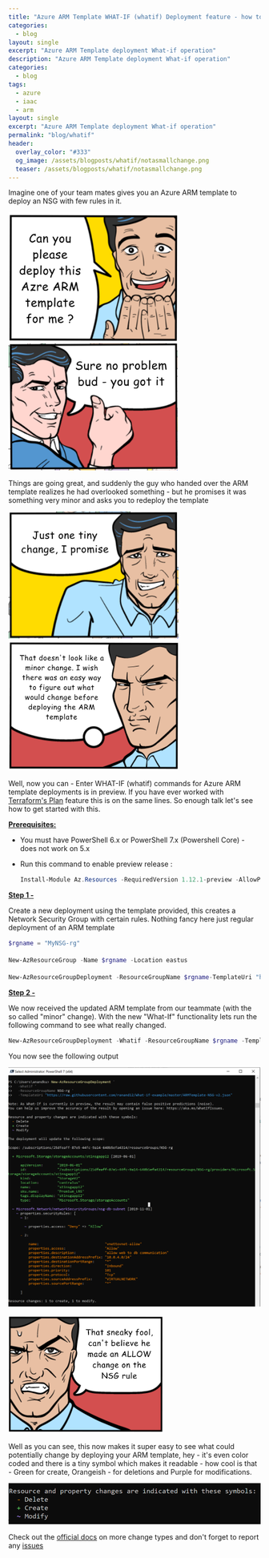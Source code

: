 ```yaml
---
title: "Azure ARM Template WHAT-IF (whatif) Deployment feature - how to"
categories:
  - blog
layout: single
excerpt: "Azure ARM Template deployment What-if operation"
description: "Azure ARM Template deployment What-if operation"
categories:
  - blog
tags:
  - azure
  - iaac
  - arm
layout: single
excerpt: "Azure ARM Template deployment What-if operation"
permalink: "blog/whatif"
header:
  overlay_color: "#333"
  og_image: /assets/blogposts/whatif/notasmallchange.png
  teaser: /assets/blogposts/whatif/notasmallchange.png
---
```




Imagine one of your team mates gives you an Azure ARM template to deploy an NSG with few rules in it.  

<img src="/assets/blogposts/whatif/deployplease.png" alt="image-20200520093616162" style="zoom:40%;" /><img src="/assets/blogposts/whatif/noprob.png" alt="image-20200520093831478" style="zoom:40%;" />

Things are going great, and suddenly the guy who handed over the ARM template realizes he had overlooked something - but he promises it was something very minor and asks you to redeploy the template

<img src="/assets/blogposts/whatif/tinychange.png" alt="image-20200520094152641" style="zoom: 40%;" /><img src="/assets/blogposts/whatif/notasmallchange.png" alt="image-20200520094311094" style="zoom:55%;" />



Well, now you can - Enter WHAT-IF (whatif) commands for Azure ARM template deployments is in preview. If you have ever worked with [Terraform's Plan](https://www.terraform.io/docs/commands/plan.html) feature this is on the same lines. So enough talk let's see how to get started with this. 



**<u>Prerequisites:</u>** 

- You must have PowerShell 6.x or PowerShell 7.x (Powershell Core) - does not work on 5.x 

- Run this command to enable preview release : 

  ```powershell
  Install-Module Az.Resources -RequiredVersion 1.12.1-preview -AllowPrerelease
  ```

  

**<u>Step 1 -</u>** 

Create a new deployment using the template provided, this creates a Network Security Group with certain rules. Nothing fancy here just regular deployment of an ARM template

```powershell
$rgname = "MyNSG-rg"

New-AzResourceGroup -Name $rgname -Location eastus

New-AzResourceGroupDeployment -ResourceGroupName $rgname-TemplateUri "https://raw.githubusercontent.com/ranand12/What-if-example/master/ARMTemplate-NSG-v1.json"
```



**<u>Step 2 -</u>** 

We now received the updated ARM template from our teammate (with the so called "minor" change). With the new "What-If" functionality lets run the following command to see what really changed. 

```powershell
New-AzResourceGroupDeployment -Whatif -ResourceGroupName $rgname -TemplateUri "https://raw.githubusercontent.com/ranand12/What-if-example/master/ARMTemplate-NSG-v2.json"
```



You now see the following output 

![image-20200520121144950](/assets/blogposts/whatif/sshot.png)



<img src="/assets/blogposts/whatif/sneaky.png" alt="image-20200520121341165" style="zoom:50%;" />

Well as you can see, this now makes it super easy to see what could potentially change by deploying your ARM template, hey - it's even color coded and there is a tiny symbol which makes it readable - how cool is that - Green for create, Orangeish - for deletions and Purple for modifications.

![image-20200520121545911](/assets/blogposts/whatif/color.png)

Check out the [official docs](https://docs.microsoft.com/en-us/azure/azure-resource-manager/templates/template-deploy-what-if?tabs=azure-powershell#change-types) on more change types and don't forget to report any [issues](https://aka.ms/whatifissues)

 